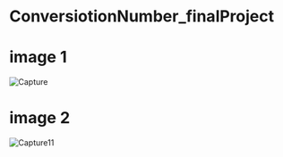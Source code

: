 # ConversiotionNumber_finalProject
# image 1
![Capture](https://user-images.githubusercontent.com/82722647/207880871-09287a00-ef82-41db-b4f9-304861f88310.PNG)
# image 2
![Capture11](https://user-images.githubusercontent.com/82722647/207880888-fd2b03a2-1c40-40ce-bf12-6fbc16e56c77.PNG)
